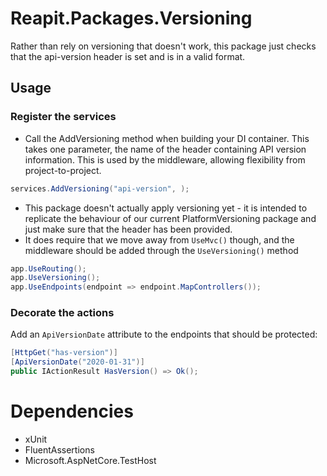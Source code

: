 # Reapit.Packages.Versioning
Rather than rely on versioning that doesn't work, this package just checks that the api-version header is set and is in a valid format.

## Usage

### Register the services

- Call the AddVersioning method when building your DI container.  This takes one parameter, the name of the header 
containing API version information. This is used by the middleware, allowing flexibility from project-to-project. 

```csharp
services.AddVersioning("api-version", );
```

- This package doesn't actually apply versioning yet - it is intended to replicate the behaviour of our current 
PlatformVersioning package and just make sure that the header has been provided.
- It does require that we move away from `UseMvc()` though, and the middleware should be added through the `UseVersioning()` 
method

```csharp
app.UseRouting();
app.UseVersioning();
app.UseEndpoints(endpoint => endpoint.MapControllers());
```

### Decorate the actions

Add an `ApiVersionDate` attribute to the endpoints that should be protected:

```csharp
[HttpGet("has-version")]
[ApiVersionDate("2020-01-31")]
public IActionResult HasVersion() => Ok();
```

# Dependencies
- xUnit
- FluentAssertions
- Microsoft.AspNetCore.TestHost